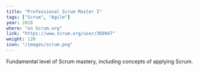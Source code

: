 ```yaml
---
title: "Professional Scrum Master I"
tags: ["Scrum", "Agile"]
year: 2018
where: "on Scrum.org"
link: "https://www.scrum.org/user/360947"
weight: 120
icon: "/images/scrum.png"
---
```

Fundamental level of Scrum mastery, including concepts of applying Scrum.
